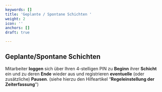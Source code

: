 ```yaml
---
keywords: []
title: 'Geplante / Spontane Schichten '
weight: 2
icon: ''
anchors: []
draft: true

---
```

## Geplante/Spontane Schichten

Mitarbeiter **loggen** sich über Ihren 4-stelligen PIN zu **Beginn** ihrer **Schicht** ein und zu deren **Ende** wieder aus und registrieren **eventuelle** (oder zusätzliche) **Pausen**. (siehe hierzu den Hilfeartikel “**Regeleinstellung der Zeiterfassung**")